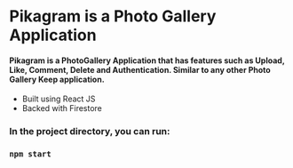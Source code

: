 # Pikagram is a Photo Gallery Application 
#### Pikagram is a PhotoGallery Application that has features such as Upload, Like, Comment, Delete and Authentication. Similar to any other Photo Gallery Keep application. 
- Built using React JS 
- Backed with Firestore




### In the project directory, you can run:

### `npm start`


